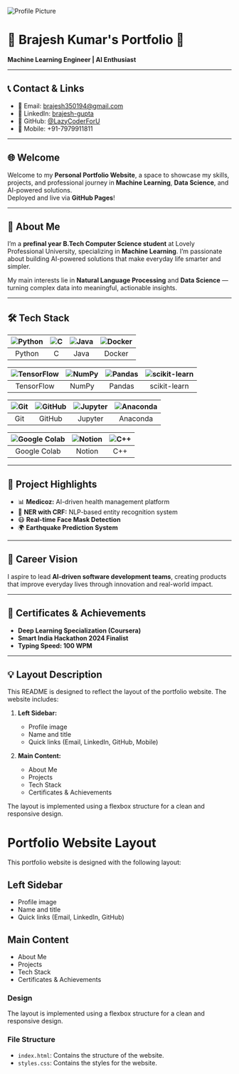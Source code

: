 ![Profile Picture](/portfolio/assets/img/profile.jpg)

# 🌟 Brajesh Kumar's Portfolio 🌟  
**Machine Learning Engineer | AI Enthusiast**

---

## 📞 Contact & Links  
- 📧 Email: [brajesh350194@gmail.com](mailto:brajesh350194@gmail.com)  
- 💼 LinkedIn: [brajesh-gupta](https://linkedin.com/in/brajesh-gupta)  
- 🐙 GitHub: [@LazyCoderForU](https://github.com/LazyCoderForU)  
- 📱 Mobile: +91-7979911811  

---

## 🌐 Welcome  

Welcome to my **Personal Portfolio Website**, a space to showcase my skills, projects, and professional journey in **Machine Learning**, **Data Science**, and AI-powered solutions.  
Deployed and live via **GitHub Pages**!  

---

## 📌 About Me  

I’m a **prefinal year B.Tech Computer Science student** at Lovely Professional University, specializing in **Machine Learning**. I’m passionate about building AI-powered solutions that make everyday life smarter and simpler.

My main interests lie in **Natural Language Processing** and **Data Science** — turning complex data into meaningful, actionable insights.  

---

## 🛠️ Tech Stack  

| ![Python](/portfolio/assets/images/python.jpg) | ![C](/portfolio/assets/images/c.png) | ![Java](/portfolio/assets/images/java.png) | ![Docker](/portfolio/assets/images/docker.png) |  
|:----------------:|:--------------:|:-------------:|:----------------:|
| Python | C | Java | Docker |

| ![TensorFlow](/portfolio/assets/images/tensorflow.png) | ![NumPy](/portfolio/assets/images/numpy.png) | ![Pandas](/portfolio/assets/images/pandas.png) | ![scikit-learn](/portfolio/assets/images/sk%20learn.png) |
|:----------------:|:--------------:|:--------------:|:------------------:|
| TensorFlow | NumPy | Pandas | scikit-learn |

| ![Git](/portfolio/assets/images/git.png) | ![GitHub](/portfolio/assets/images/github.png) | ![Jupyter](/portfolio/assets/images/jupyter.png) | ![Anaconda](/portfolio/assets/images/anaconda.png) |
|:---------------:|:----------------:|:----------------:|:------------------:|
| Git | GitHub | Jupyter | Anaconda |

| ![Google Colab](/portfolio/assets/images/colab.png) | ![Notion](/portfolio/assets/images/notion.png) | ![C++](/portfolio/assets/images/ISO_C++_Logo.svg.png) |
|:-----------------:|:-----------------:|:----------------------:|
| Google Colab | Notion | C++ |

---

## 📂 Project Highlights  

- 📊 **Medicoz:** AI-driven health management platform  
- 📝 **NER with CRF:** NLP-based entity recognition system  
- 😷 **Real-time Face Mask Detection**  
- 🌍 **Earthquake Prediction System**

---

## 🚀 Career Vision  

I aspire to lead **AI-driven software development teams**, creating products that improve everyday lives through innovation and real-world impact.

---

## 📜 Certificates & Achievements  

- **Deep Learning Specialization (Coursera)**  
- **Smart India Hackathon 2024 Finalist**  
- **Typing Speed: 100 WPM**

---

## 💡 Layout Description  

This README is designed to reflect the layout of the portfolio website. The website includes:  
1. **Left Sidebar:**  
   - Profile image  
   - Name and title  
   - Quick links (Email, LinkedIn, GitHub, Mobile)  

2. **Main Content:**  
   - About Me  
   - Projects  
   - Tech Stack  
   - Certificates & Achievements  

The layout is implemented using a flexbox structure for a clean and responsive design.

# Portfolio Website Layout

This portfolio website is designed with the following layout:

## Left Sidebar
- Profile image
- Name and title
- Quick links (Email, LinkedIn, GitHub)

## Main Content
- About Me
- Projects
- Tech Stack
- Certificates & Achievements

### Design
The layout is implemented using a flexbox structure for a clean and responsive design.

### File Structure
- `index.html`: Contains the structure of the website.
- `styles.css`: Contains the styles for the website.

